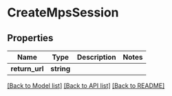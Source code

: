 # CreateMpsSession

## Properties
Name | Type | Description | Notes
------------ | ------------- | ------------- | -------------
**return_url** | **string** |  | 

[[Back to Model list]](../../README.md#documentation-for-models) [[Back to API list]](../../README.md#documentation-for-api-endpoints) [[Back to README]](../../README.md)

